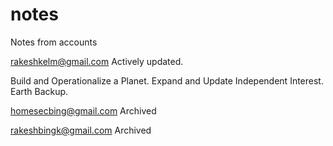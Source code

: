 # notes
Notes from accounts

rakeshkelm@gmail.com
Actively updated.

Build and Operationalize a Planet.
Expand and Update Independent Interest.
Earth Backup.

homesecbing@gmail.com
Archived

rakeshbingk@gmail.com
Archived

